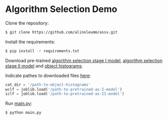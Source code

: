 # Algorithm Selection Demo

Clone the repository:

```bash
$ git clone https://github.com/alinoleumm/assv.git
```

Install the requirements:

```bash
$ pip install -r requirements.txt
```

Download pre-trained [algorithm selection stage I model](https://github.com/alinoleumm/assv/releases/download/v1.1/svc.sav), [algorithm selection stage II model](https://github.com/alinoleumm/assv/releases/download/v1.1/dt.sav) and [object histograms](https://github.com/alinoleumm/assv/releases/download/v1.1/object_histograms.tar.gz).

Indicate pathes to downloaded files [here](https://github.com/alinoleumm/assv/blob/2324462ab954f1df88ed4e414e7f1d0ad7c7aeeb/main.py#L80-L82):

```python
cat_dir = '/path-to-object-histograms' 
wclf = joblib.load('/path-to-pretrained-as-I-model') 
iclf = joblib.load('/path-to-pretrained-as-II-model') 
```

Run [main.py](https://github.com/alinoleumm/assv/blob/master/main.py):

```bash
$ python main.py
```
